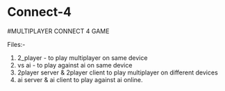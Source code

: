 # Connect-4
#MULTIPLAYER CONNECT 4 GAME 

Files:-
1) 2_player - to play multiplayer on same device
2) vs ai - to play against ai on same device
3) 2player server & 2player client to play multiplayer on different devices
4) ai server & ai client to play against ai online.
